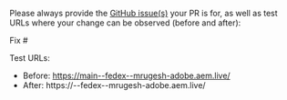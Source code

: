 Please always provide the [GitHub issue(s)](../issues) your PR is for, as well as test URLs where your change can be observed (before and after):

Fix #<gh-issue-id>

Test URLs:
- Before: https://main--fedex--mrugesh-adobe.aem.live/
- After: https://<branch>--fedex--mrugesh-adobe.aem.live/
